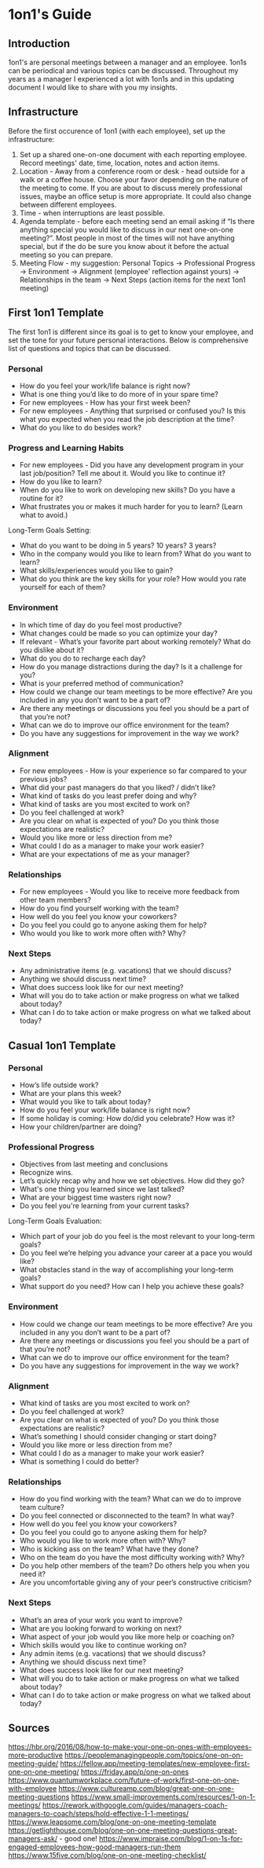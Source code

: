 # 1on1's Guide

## Introduction

1on1's are personal meetings between a manager and an employee. 1on1s can be periodical and various topics can be discussed. Throughout my years as a manager I experienced a lot with 1on1s and in this updating document I would like to share with you my insights.   

## Infrastructure

Before the first occurence of 1on1 (with each employee), set up the infrastructure:
1. Set up a shared one-on-one document with each reporting employee. Record meetings' date, time, location, notes and action items.
2. Location - Away from a conference room or desk - head outside for a walk or a coffee house. Choose your favor depending on the nature of the meeting to come. If you are about to discuss merely professional issues, maybe an office setup is more appropriate. It could also change between different employees.
3. Time - when interruptions are least possible.
4. Agenda template - before each meeting send an email asking if “Is there anything special you would like to discuss in our next one-on-one meeting?”. Most people in most of the times will not have anything special, but if the do be sure you know about it before the actual meeting so you can prepare.
5. Meeting Flow - my suggestion: Personal Topics → Professional Progress → Environment → Alignment (employee' reflection against yours) → Relationships in the team → Next Steps (action items for the next 1on1 meeting)

## First 1on1 Template

The first 1on1 is different since its goal is to get to know your employee, and set the tone for your future personal interactions. Below is comprehensive list of questions and topics that can be discussed. 

### Personal
* How do you feel your work/life balance is right now?
* What is one thing you’d like to do more of in your spare time?
* For new employees - How has your first week been?
* For new employees - Anything that surprised or confused you? Is this what you expected when you read the job description at the time?
* What do you like to do besides work?

### Progress and Learning Habits

* For new employees - Did you have any development program in your last job/position? Tell me about it. Would you like to continue it?
* How do you like to learn?
* When do you like to work on developing new skills? Do you have a routine for it?
* What frustrates you or makes it much harder for you to learn? (Learn what to avoid.)

Long-Term Goals Setting:

* What do you want to be doing in 5 years? 10 years? 3 years?
* Who in the company would you like to learn from? What do you want to learn?
* What skills/experiences would you like to gain?
* What do you think are the key skills for your role? How would you rate yourself for each of them?

### Environment

* In which time of day do you feel most productive?
* What changes could be made so you can optimize your day?
* If relevant - What’s your favorite part about working remotely? What do you dislike about it?
* What do you do to recharge each day?
* How do you manage distractions during the day? Is it a challenge for you?
* What is your preferred method of communication?
* How could we change our team meetings to be more effective? Are you included in any you don’t want to be a part of?
* Are there any meetings or discussions you feel you should be a part of that you’re not? 
* What can we do to improve our office environment for the team?
* Do you have any suggestions for improvement in the way we work?

### Alignment

* For new employees - How is your experience so far compared to your previous jobs?
* What did your past managers do that you liked? / didn’t like?
* What kind of tasks do you least prefer doing and why?
* What kind of tasks are you most excited to work on?
* Do you feel challenged at work?
* Are you clear on what is expected of you? Do you think those expectations are realistic?
* Would you like more or less direction from me?
* What could I do as a manager to make your work easier?
* What are your expectations of me as your manager?

### Relationships

* For new employees - Would you like to receive more feedback from other team members?
* How do you find yourself working with the team?
* How well do you feel you know your coworkers?
* Do you feel you could go to anyone asking them for help?
* Who would you like to work more often with? Why?

### Next Steps

* Any administrative items (e.g. vacations) that we should discuss?
* Anything we should discuss next time?
* What does success look like for our next meeting?
* What will you do to take action or make progress on what we talked about today?
* What can I do to take action or make progress on what we talked about today?

## Casual 1on1 Template

### Personal

* How’s life outside work?
* What are your plans this week?
* What would you like to talk about today?
* How do you feel your work/life balance is right now?
* If some holiday is coming: How do/did you celebrate? How was it?
* How your children/partner are doing?

### Professional Progress

* Objectives from last meeting and conclusions
* Recognize wins.
* Let’s quickly recap why and how we set objectives. How did they go?
* What's one thing you learned since we last talked?
* What are your biggest time wasters right now?
* Do you feel you're learning from your current tasks?

Long-Term Goals Evaluation:

* Which part of your job do you feel is the most relevant to your long-term goals?
* Do you feel we’re helping you advance your career at a pace you would like?
* What obstacles stand in the way of accomplishing your long-term goals?
* What support do you need? How can I help you achieve these goals?

### Environment

* How could we change our team meetings to be more effective? Are you included in any you don’t want to be a part of?
* Are there any meetings or discussions you feel you should be a part of that you’re not? 
* What can we do to improve our office environment for the team?
* Do you have any suggestions for improvement in the way we work?

### Alignment

* What kind of tasks are you most excited to work on?
* Do you feel challenged at work?
* Are you clear on what is expected of you? Do you think those expectations are realistic?
* What’s something I should consider changing or start doing?
* Would you like more or less direction from me?
* What could I do as a manager to make your work easier?
* What is something I could do better?

### Relationships

* How do you find working with the team? What can we do to improve team culture?
* Do you feel connected or disconnected to the team? In what way?
* How well do you feel you know your coworkers?
* Do you feel you could go to anyone asking them for help?
* Who would you like to work more often with? Why?
* Who is kicking ass on the team? What have they done?
* Who on the team do you have the most difficulty working with? Why?
* Do you help other members of the team? Do others help you when you need it?
* Are you uncomfortable giving any of your peer’s constructive criticism?

### Next Steps

* What’s an area of your work you want to improve?
* What are you looking forward to working on next?
* What aspect of your job would you like more help or coaching on?
* Which skills would you like to continue working on?
* Any admin items (e.g. vacations) that we should discuss?
* Anything we should discuss next time?
* What does success look like for our next meeting?
* What will you do to take action or make progress on what we talked about today?
* What can I do to take action or make progress on what we talked about today?

## Sources

https://hbr.org/2016/08/how-to-make-your-one-on-ones-with-employees-more-productive
https://peoplemanagingpeople.com/topics/one-on-on-meeting-guide/
https://fellow.app/meeting-templates/new-employee-first-one-on-one-meeting/
https://friday.app/p/one-on-ones
https://www.quantumworkplace.com/future-of-work/first-one-on-one-with-employee
https://www.cultureamp.com/blog/great-one-on-one-meeting-questions
https://www.small-improvements.com/resources/1-on-1-meetings/
https://rework.withgoogle.com/guides/managers-coach-managers-to-coach/steps/hold-effective-1-1-meetings/
https://www.leapsome.com/blog/one-on-one-meeting-template
https://getlighthouse.com/blog/one-on-one-meeting-questions-great-managers-ask/ - good one!
https://www.impraise.com/blog/1-on-1s-for-engaged-employees-how-good-managers-run-them
https://www.15five.com/blog/one-on-one-meeting-checklist/

